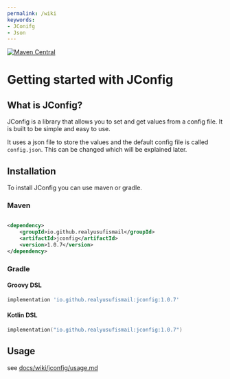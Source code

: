 ```yaml
---
permalink: /wiki
keywords:
- JConifg
- Json
---
```


[![Maven Central](https://maven-badges.herokuapp.com/maven-central/io.github.realyusufismail/jconfig/badge.svg)](https://maven-badges.herokuapp.com/maven-central/io.github.realyusufismail/jconfig)

# Getting started with JConfig

## What is JConfig?

JConfig is a library that allows you to set and get values from a config file. It is built to be simple and easy to use.

It uses a json file to store the values and the default config file is called `config.json`. This can be changed which
will be explained later.

## Installation

To install JConfig you can use maven or gradle.

### Maven

```xml

<dependency>
    <groupId>io.github.realyusufismail</groupId>
    <artifactId>jconfig</artifactId>
    <version>1.0.7</version>
</dependency>
```

### Gradle

#### Groovy DSL

```groovy
implementation 'io.github.realyusufismail:jconfig:1.0.7'
```

#### Kotlin DSL

```kotlin
implementation("io.github.realyusufismail:jconfig:1.0.7")
```

## Usage

see [docs/wiki/jconfig/usage.md](docs/wiki/jconfig/usage.md)


